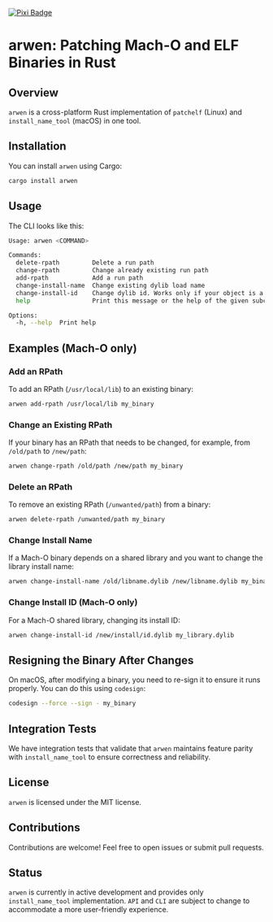 [![Pixi Badge][pixi-badge]][pixi-url]

[pixi-badge]:https://img.shields.io/endpoint?url=https://raw.githubusercontent.com/prefix-dev/pixi/main/assets/badge/v0.json&style=flat-square
[pixi-url]: https://pixi.sh

# arwen: Patching Mach-O and ELF Binaries in Rust

## Overview

`arwen` is a cross-platform Rust implementation of `patchelf` (Linux) and `install_name_tool` (macOS) in one tool.

## Installation

You can install `arwen` using Cargo:

```sh
cargo install arwen
```

## Usage

The CLI looks like this:

```sh
Usage: arwen <COMMAND>

Commands:
  delete-rpath         Delete a run path
  change-rpath         Change already existing run path
  add-rpath            Add a run path
  change-install-name  Change existing dylib load name
  change-install-id    Change dylib id. Works only if your object is a shared library
  help                 Print this message or the help of the given subcommand(s)

Options:
  -h, --help  Print help
```

## Examples (Mach-O only)

### Add an RPath

To add an RPath (`/usr/local/lib`) to an existing binary:

```sh
arwen add-rpath /usr/local/lib my_binary
```

### Change an Existing RPath

If your binary has an RPath that needs to be changed, for example, from `/old/path` to `/new/path`:

```sh
arwen change-rpath /old/path /new/path my_binary
```

### Delete an RPath

To remove an existing RPath (`/unwanted/path`) from a binary:

```sh
arwen delete-rpath /unwanted/path my_binary
```

### Change Install Name

If a Mach-O binary depends on a shared library and you want to change the library install name:

```sh
arwen change-install-name /old/libname.dylib /new/libname.dylib my_binary
```

### Change Install ID (Mach-O only)

For a Mach-O shared library, changing its install ID:

```sh
arwen change-install-id /new/install/id.dylib my_library.dylib
```

## Resigning the Binary After Changes

On macOS, after modifying a binary, you need to re-sign it to ensure it runs properly. You can do this using `codesign`:

```sh
codesign --force --sign - my_binary
```

## Integration Tests

We have integration tests that validate that `arwen` maintains feature parity with `install_name_tool` to ensure correctness and reliability.

## License

`arwen` is licensed under the MIT license.

## Contributions

Contributions are welcome! Feel free to open issues or submit pull requests.



## Status

`arwen` is currently in active development and provides only `install_name_tool` implementation. `API` and `CLI` are subject to change to accommodate a more user-friendly experience.
